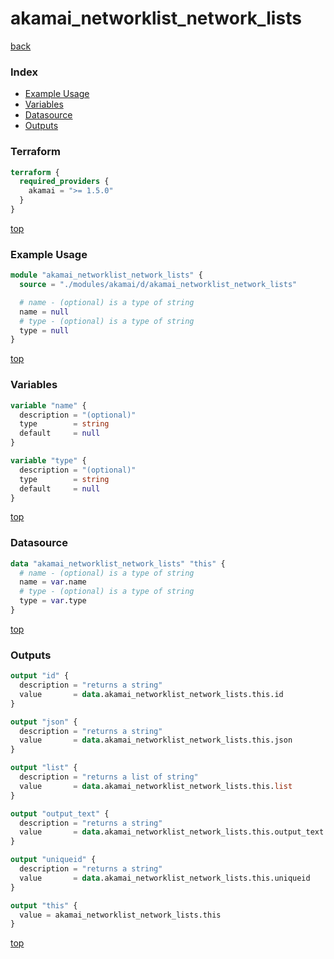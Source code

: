 # akamai_networklist_network_lists

[back](../akamai.md)

### Index

- [Example Usage](#example-usage)
- [Variables](#variables)
- [Datasource](#datasource)
- [Outputs](#outputs)

### Terraform

```terraform
terraform {
  required_providers {
    akamai = ">= 1.5.0"
  }
}
```

[top](#index)

### Example Usage

```terraform
module "akamai_networklist_network_lists" {
  source = "./modules/akamai/d/akamai_networklist_network_lists"

  # name - (optional) is a type of string
  name = null
  # type - (optional) is a type of string
  type = null
}
```

[top](#index)

### Variables

```terraform
variable "name" {
  description = "(optional)"
  type        = string
  default     = null
}

variable "type" {
  description = "(optional)"
  type        = string
  default     = null
}
```

[top](#index)

### Datasource

```terraform
data "akamai_networklist_network_lists" "this" {
  # name - (optional) is a type of string
  name = var.name
  # type - (optional) is a type of string
  type = var.type
}
```

[top](#index)

### Outputs

```terraform
output "id" {
  description = "returns a string"
  value       = data.akamai_networklist_network_lists.this.id
}

output "json" {
  description = "returns a string"
  value       = data.akamai_networklist_network_lists.this.json
}

output "list" {
  description = "returns a list of string"
  value       = data.akamai_networklist_network_lists.this.list
}

output "output_text" {
  description = "returns a string"
  value       = data.akamai_networklist_network_lists.this.output_text
}

output "uniqueid" {
  description = "returns a string"
  value       = data.akamai_networklist_network_lists.this.uniqueid
}

output "this" {
  value = akamai_networklist_network_lists.this
}
```

[top](#index)